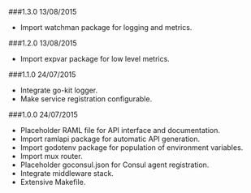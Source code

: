 ###1.3.0 13/08/2015

* Import watchman package for logging and metrics.

###1.2.0 13/08/2015

* Import expvar package for low level metrics.

###1.1.0 24/07/2015

* Integrate go-kit logger.
* Make service registration configurable.

###1.0.0 24/07/2015

* Placeholder RAML file for API interface and documentation.
* Import ramlapi package for automatic API generation.
* Import godotenv package for population of environment variables.
* Import mux router.
* Placeholder goconsul.json for Consul agent registration.
* Integrate middleware stack.
* Extensive Makefile.